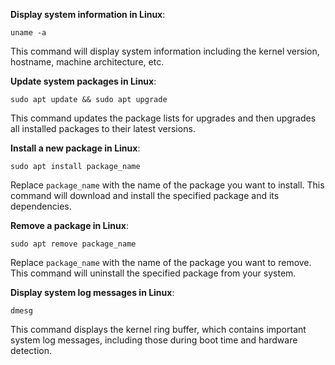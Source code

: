 **Display system information in Linux**:
```
uname -a
```
This command will display system information including the kernel version, hostname, machine architecture, etc.

**Update system packages in Linux**:
```
sudo apt update && sudo apt upgrade
```
This command updates the package lists for upgrades and then upgrades all installed packages to their latest versions.

**Install a new package in Linux**:
```
sudo apt install package_name
```
Replace `package_name` with the name of the package you want to install. This command will download and install the specified package and its dependencies.

**Remove a package in Linux**:
```
sudo apt remove package_name
```
Replace `package_name` with the name of the package you want to remove. This command will uninstall the specified package from your system.

**Display system log messages in Linux**:
```
dmesg
```
This command displays the kernel ring buffer, which contains important system log messages, including those during boot time and hardware detection.
